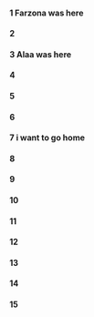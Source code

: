 #### 1 Farzona was here
#### 2
#### 3 Alaa was here
#### 4
#### 5
#### 6
#### 7 i want to go home 
#### 8
#### 9
#### 10
#### 11
#### 12
#### 13
#### 14
#### 15
